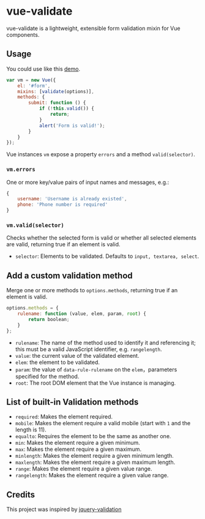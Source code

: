 # vue-validate

vue-validate is a lightweight, extensible form validation mixin for Vue components.

## Usage

You could use like this [demo](https://holyzfy.github.io/vue-validate/demo/index.html).

```js
var vm = new Vue({
    el: '#form',
    mixins: [validate(options)],
    methods: {
        submit: function () {
            if (!this.valid()) {
                return;
            }
            alert('Form is valid!');
        }
    }
});
```

Vue instances `vm` expose a property `errors` and a method `valid(selector)`.

### `vm.errors`

One or more key/value pairs of input names and messages, e.g.:

```js
{
    username: 'Username is already existed',
    phone: 'Phone number is required'
}
```

### `vm.valid(selector)`

Checks whether the selected form is valid or whether all selected elements are valid, returning true if an element is valid. 

- `selector`: Elements to be validated. Defaults to `input, textarea, select`.

## Add a custom validation method

Merge one or more methods to `options.methods`, returning true if an element is valid. 

```js
options.methods = {
    rulename: function (value, elem, param, root) {
        return boolean;
    }
};
```

- `rulename`: The name of the method used to identify it and referencing it; this must be a valid JavaScript identifier, e.g. `rangelength`.
- `value`: the current value of the validated element.
- `elem`: the element to be validated.
- `param`: the value of `data-rule-rulename` on the `elem`，parameters specified for the method.
- `root`: The root DOM element that the Vue instance is managing.

## List of built-in Validation methods

- `required`: Makes the element required.
- `mobile`: Makes the element require a valid mobile (start with `1` and the length is 11).
- `equalto`: Requires the element to be the same as another one.
- `min`: Makes the element require a given minimum.
- `max`: Makes the element require a given maximum.
- `minlength`: Makes the element require a given minimum length.
- `maxlength`: Makes the element require a given maximum length.
- `range`: Makes the element require a given value range.
- `rangelength`: Makes the element require a given value range.

## Credits

This project was inspired by [jquery-validation](https://github.com/jquery-validation/jquery-validation)
